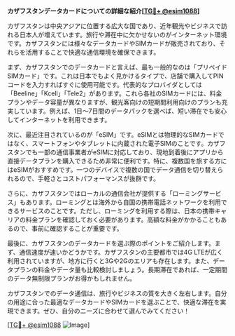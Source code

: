 **カザフスタンデータカードについての詳細な紹介[[TG💪+ @esim1088](https://t.me/s/esim1088)]**

カザフスタンは中央アジアに位置する広大な国であり、近年観光やビジネスで訪れる日本人が増えています。旅行や滞在中に欠かせないのがインターネット環境です。カザフスタンには様々なデータカードやSIMカードが販売されており、それらを活用することで快適な通信環境を確保できます。

まず、カザフスタンでのデータカードと言えば、最も一般的なのは「プリペイドSIMカード」です。これは日本でもよく見かけるタイプで、店舗で購入してPINコードを入力すればすぐに使用可能です。代表的なプロバイダとしては「Beeline」「Kcell」「Tele2」があります。これら各社のSIMカードには、料金プランやデータ容量が異なりますが、観光客向けの短期間利用向けのプランも充実しています。例えば、1日～7日間のデータパックを選べば、短い滞在でも安心してインターネットを利用できます。

次に、最近注目されているのが「eSIM」です。eSIMとは物理的なSIMカードではなく、スマートフォンやタブレットに内蔵された電子SIMのことです。カザフスタンでも一部の通信事業者がeSIMに対応しており、現地到着後にアプリから直接データプランを購入できるため非常に便利です。特に、複数国を旅する方にはeSIMがおすすめです。一つのデバイスで複数の国でデータ通信を切り替えられるので、手軽さとコストパフォーマンスが抜群です。

さらに、カザフスタンではローカルの通信会社が提供する「ローミングサービス」もあります。ローミングとは海外から自国の携帯電話ネットワークを利用できるサービスのことです。ただし、ローミングを利用する際は、日本の携帯キャリアの料金プランを確認しておく必要があります。高額な料金がかかることもあるので、事前に確認することが重要です。

最後に、カザフスタンのデータカードを選ぶ際のポイントをご紹介します。まず、通信速度が速いかどうかです。カザフスタンの主要都市では4G LTEが広く利用されていますが、地方に行くと3Gや2Gのエリアも存在します。また、データプランの料金やデータ量も比較検討しましょう。長期滞在であれば、一定期間のデータ無制限プランがお得かもしれません。

カザフスタンでのデータ通信は、旅行やビジネスの質を大きく左右します。自分の用途に合った最適なデータカードやSIMカードを選ぶことで、快適な滞在を実現できます。ぜひ、自分のニーズに合わせて選んでみてください！

[[TG💪+ @esim1088](https://t.me/s/esim1088) ![Image](https://i.postimg.cc/Y0z9fWf4/image.png)]